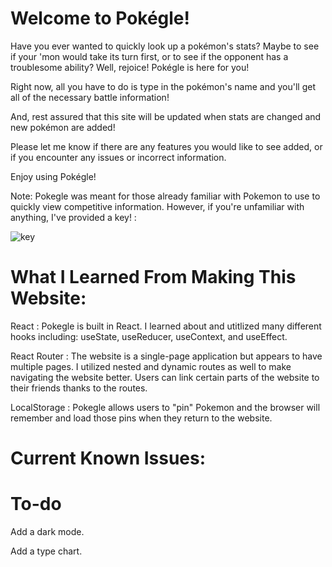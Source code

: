 # Welcome to Pokégle!


Have you ever wanted to quickly look up a pokémon's stats? Maybe to see if your 'mon would take its turn first, or to see if the opponent has a troublesome ability? Well, rejoice! Pokégle is here for you!

Right now, all you have to do is type in the pokémon's name and you'll get all of the necessary battle information!

And, rest assured that this site will be updated when stats are changed and new pokémon are added!

Please let me know if there are any features you would like to see added, or if you encounter any issues or incorrect information.

Enjoy using Pokégle!

Note: Pokegle was meant for those already familiar with Pokemon to use to quickly view competitive information. However, if you're unfamiliar with anything, I've provided a key! :

![key](https://user-images.githubusercontent.com/37609800/160754397-b3b8da6b-6438-434c-9e75-602b5cf96b8f.png)


# What I Learned From Making This Website:

React : Pokegle is built in React. I learned about and utitlized many different hooks including: useState, useReducer, useContext, and useEffect.

React Router : The website is a single-page application but appears to have multiple pages. I utilized nested and dynamic routes as well to make navigating the website better. Users can link certain parts of the website to their friends thanks to the routes.

LocalStorage : Pokegle allows users to "pin" Pokemon and the browser will remember and load those pins when they return to the website. 

# Current Known Issues:

# To-do

Add a dark mode. 

Add a type chart.
